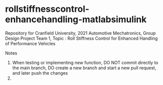 # rollstiffnesscontrol-enhancehandling-matlabsimulink
Repository for Cranfield University, 2021 Automotive Mechatronics, Group Design Project Team 1, Topic : Roll Stiffness Control for Enhanced Handling of Performance Vehicles 

Notes
1. When testing or implementing new function, DO NOT commit directly to the main branch, DO create a new branch and start a new pull request, and later push the changes
2. 
